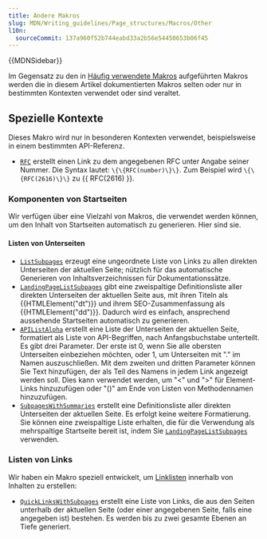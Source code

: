 ```yaml
---
title: Andere Makros
slug: MDN/Writing_guidelines/Page_structures/Macros/Other
l10n:
  sourceCommit: 137a960f52b744eabd33a2b56e54450653b06f45
---
```


{{MDNSidebar}}

Im Gegensatz zu den in [Häufig verwendete Makros](/de/docs/MDN/Writing_guidelines/Page_structures/Macros/Commonly_used_macros) aufgeführten Makros werden die in diesem Artikel dokumentierten Makros selten oder nur in bestimmten Kontexten verwendet oder sind veraltet.

## Spezielle Kontexte

Dieses Makro wird nur in besonderen Kontexten verwendet, beispielsweise in einem bestimmten API-Referenz.

- [`RFC`](https://github.com/mdn/yari/blob/main/kumascript/macros/RFC.ejs) erstellt einen Link zu dem angegebenen RFC unter Angabe seiner Nummer. Die Syntax lautet: `\{\{RFC(number)\}\}`. Zum Beispiel wird `\{\{RFC(2616)\}\}` zu {{ RFC(2616) }}.

### Komponenten von Startseiten

Wir verfügen über eine Vielzahl von Makros, die verwendet werden können, um den Inhalt von Startseiten automatisch zu generieren. Hier sind sie.

#### Listen von Unterseiten

- [`ListSubpages`](https://github.com/mdn/yari/blob/main/kumascript/macros/ListSubpages.ejs) erzeugt eine ungeordnete Liste von Links zu allen direkten Unterseiten der aktuellen Seite; nützlich für das automatische Generieren von Inhaltsverzeichnissen für Dokumentationssätze.
- [`LandingPageListSubpages`](https://github.com/mdn/yari/blob/main/kumascript/macros/LandingPageListSubpages.ejs) gibt eine zweispaltige Definitionsliste aller direkten Unterseiten der aktuellen Seite aus, mit ihren Titeln als {{HTMLElement("dt")}} und ihrem SEO-Zusammenfassung als {{HTMLElement("dd")}}. Dadurch wird es einfach, ansprechend aussehende Startseiten automatisch zu generieren.
- [`APIListAlpha`](https://github.com/mdn/yari/blob/main/kumascript/macros/APIListAlpha.ejs) erstellt eine Liste der Unterseiten der aktuellen Seite, formatiert als Liste von API-Begriffen, nach Anfangsbuchstabe unterteilt. Es gibt drei Parameter. Der erste ist 0, wenn Sie alle obersten Unterseiten einbeziehen möchten, oder 1, um Unterseiten mit "." im Namen auszuschließen. Mit dem zweiten und dritten Parameter können Sie Text hinzufügen, der als Teil des Namens in jedem Link angezeigt werden soll. Dies kann verwendet werden, um "<" und ">" für Element-Links hinzuzufügen oder "()" am Ende von Listen von Methodennamen hinzuzufügen.
- [`SubpagesWithSummaries`](https://github.com/mdn/yari/blob/main/kumascript/macros/SubpagesWithSummaries.ejs) erstellt eine Definitionsliste aller direkten Unterseiten der aktuellen Seite. Es erfolgt keine weitere Formatierung. Sie können eine zweispaltige Liste erhalten, die für die Verwendung als mehrspaltige Startseite bereit ist, indem Sie [`LandingPageListSubpages`](https://github.com/mdn/yari/blob/main/kumascript/macros/LandingPageListSubpages.ejs) verwenden.

### Listen von Links

Wir haben ein Makro speziell entwickelt, um [Linklisten](/de/docs/MDN/Writing_guidelines/Page_structures/Sidebars) innerhalb von Inhalten zu erstellen:

- [`QuickLinksWithSubpages`](https://github.com/mdn/yari/blob/main/kumascript/macros/QuickLinksWithSubpages.ejs) erstellt eine Liste von Links, die aus den Seiten unterhalb der aktuellen Seite (oder einer angegebenen Seite, falls eine angegeben ist) bestehen. Es werden bis zu zwei gesamte Ebenen an Tiefe generiert.
